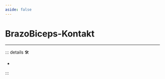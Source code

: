 ```yaml
---
aside: false
---
```

# BrazoBiceps-Kontakt

---

<!-- =================================================== -->
<!-- =================================================== -->
<!-- =================================================== -->
<!-- =================================================== -->
<!-- =================================================== -->
::: details 🛠

-

:::
